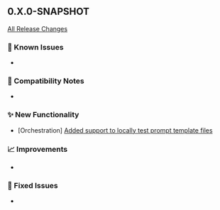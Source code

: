 ## 0.X.0-SNAPSHOT

[All Release Changes](https://github.com/SAP/ai-sdk-java/releases/)

### 🚧 Known Issues

-

### 🔧 Compatibility Notes

-

### ✨ New Functionality

- [Orchestration] [Added support to locally test prompt template files](https://sap.github.io/ai-sdk/docs/java/orchestration/chat-completion#locally-test-a-prompt-template)

### 📈 Improvements

-

### 🐛 Fixed Issues

-
